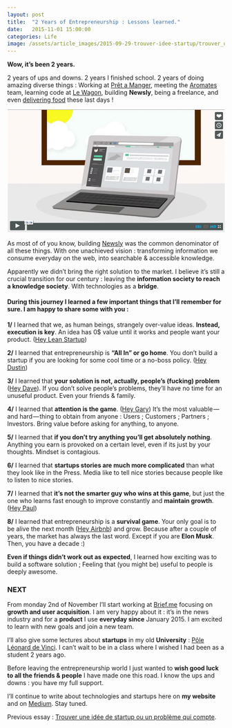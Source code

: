 ```yaml
---
layout: post
title:  "2 Years of Entrepreneurship : Lessons learned."
date:   2015-11-01 15:00:00
categories: Life
image: /assets/article_images/2015-09-29-trouver-idee-startup/trouver_une_idee_startup_david_wise_medium_numa_tour.png
---
```


**Wow, it’s been 2 years.**

2 years of ups and downs. 2 years I finished school. 2 years of doing amazing diverse things : Working at [Prêt a Manger](http://www.pretamanger.fr/fr-fr/), meeting the [Aromates](http://www.aromates.fr/) team, learning code at [Le Wagon](http://www.lewagon.com/), building **Newsly**, being a freelance, and even [delivering food](https://instagram.com/p/9bLw2ruT6J/?taken-by=dawise_) these last days !

[![](/assets/article_images/2015-11-01-entrepreneurship-lessons-learned/vimeo_newsly_pitch_video.png)](https://vimeo.com/89918281)

As most of of you know, building [Newsly](https://web.archive.org/web/20150424115941/https://www.newsly.me/) was the common denominator of all these things. With one unachieved vision : transforming information we consume everyday on the web, into searchable & accessible knowledge.

Apparently we didn’t bring the right solution to the market. I believe it’s still a crucial transition for our century : leaving the **information society to reach a knowledge society**. With technologies as a **bridge**.

#### During this journey I learned a few important things that I’ll remember for sure. I am happy to share some with you :

**1/** I learned that we, as human beings, strangely over-value ideas. **Instead, execution is key**. An idea has 0$ value until it works and people want your product. ([Hey Lean Startup](http://www.amazon.com/The-Lean-Startup-Entrepreneurs-Continuous/dp/0307887898))

**2/** I learned that entrepreneurship is **“All In” or go home**. You don’t build a startup if you are looking for some cool time or a no-boss policy. ([Hey Dustin](https://medium.com/i-m-h-o/good-and-bad-reasons-to-become-an-entrepreneur-decf0766de8d))

**3/** I learned that **your solution is not, actually, people’s (fucking) problem** ([Hey Dave](http://500hats.typepad.com/500blogs/2009/08/your-solution-is-not-my-problem.html)). If you don’t solve people’s problems, they’ll have no time for an unuseful product. Even your friends & family.

**4/** I learned that **attention is the game**. ([Hey Gary](https://www.youtube.com/watch?v=OnXijAxiy8g)) It’s the most valuable — and hard — thing to obtain from anyone : Users ; Customers ; Partners ; Investors. Bring value before asking for anything, to anyone.

**5/** I learned that **if you don’t try anything you’ll get absolutely nothing**. Anything you earn is provoked on a certain level, even if its just by your thoughts. Mindset is contagious.

**6/** I learned that **startups stories are much more complicated** than what they look like in the Press. Media like to tell nice stories because people like to listen to nice stories.

**7/** I learned that **it’s not the smarter guy who wins at this game**, but just the one who learns fast enough to improve constantly and **maintain growth**. ([Hey Paul](http://www.paulgraham.com/growth.html))

**8/** I learned that entrepreneurship is a **survival game**. Your only goal is to be alive the next month ([Hey Airbnb](https://pando.com/2013/01/10/brian-chesky-i-lived-on-capn-mccains-and-obama-os-got-airbnb-out-of-debt/)) and grow. Because after a couple of years, the market has always the last word. Except if you are **Elon Musk**. Then, you have a decade :)


**Even if things didn’t work out as expected**, I learned how exciting was to build a software solution ; Feeling that (you might be) useful to people is deeply awesome.


### NEXT

From monday 2nd of November I’ll start working at [Brief.me](https://www.brief.me/) focusing on **growth and user acquisition**. I am very happy about it : it’s in the news industry and for a **product** I use **everyday since** January 2015. I am excited to learn with new goals and join a new team.

I’ll also give some lectures about **startups** in my old **University** : [Pôle Léonard de Vinci](http://www.devinci.fr/). I can’t wait to be in a class where I wished I had been as a student 2 years ago.

Before leaving the entrepreneurship world I just wanted to **wish good luck to all the friends & people** I have made one this road. I know the ups and downs : you have my full support.

I’ll continue to write about technologies and startups here on **my website** and on [Medium](https://medium.com/@dawise_). Stay tuned.

Previous essay : [Trouver une idée de startup ou un problème qui compte](http://www.davidwise.fr/startup/2015/09/29/trouver-une-idee-de-startup.html).

